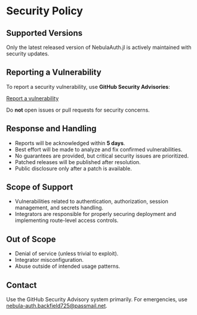 # Security Policy

## Supported Versions

Only the latest released version of NebulaAuth.jl is actively maintained with security updates.

## Reporting a Vulnerability

To report a security vulnerability, use **GitHub Security Advisories**:

[Report a vulnerability](https://github.com/Thiago-Simoes/NebulaAuth.jl/security/advisories)

Do **not** open issues or pull requests for security concerns.

## Response and Handling

- Reports will be acknowledged within **5 days**.
- Best effort will be made to analyze and fix confirmed vulnerabilities.
- No guarantees are provided, but critical security issues are prioritized.
- Patched releases will be published after resolution.
- Public disclosure only after a patch is available.

## Scope of Support

- Vulnerabilities related to authentication, authorization, session management, and secrets handling.
- Integrators are responsible for properly securing deployment and implementing route-level access controls.

## Out of Scope

- Denial of service (unless trivial to exploit).
- Integrator misconfiguration.
- Abuse outside of intended usage patterns.

## Contact

Use the GitHub Security Advisory system primarily.
For emergencies, use nebula-auth.backfield725@passmail.net.
